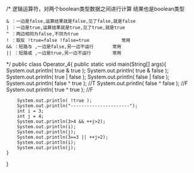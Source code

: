/*
	逻辑运算符，对两个boolean类型数据之间进行计算
	结果也是boolean类型
	
	& ：一边是false,运算结果就是false,见了false,就是false
	| ：一边是true,运算结果就是true,见了true,就是true
	^ ：两边相同为false,不同为true
	! ：取反 !true=false !false=true            常用
	&& ：短路与 ,一边是false,另一边不运行       常用
	|| ：短路或 ,一边是true,另一边不运行        常用
*/
public class Operator_4{
	public static void main(String[] args){
		System.out.println( true & true );
		System.out.println( true & false );
		System.out.println( true | false );
		System.out.println( false | false );
		System.out.println( false ^ true ); //T
		System.out.println( false ^ false ); //F
		System.out.println( true ^ true ); //F
		
		System.out.println( !true ); 
		System.out.println("----------------------");
		int i = 3;
		int j = 4;
		System.out.println(3>4 && ++j>2);
		System.out.println(i);
		System.out.println(j);
		System.out.println(3==3 || ++j>2);
		System.out.println(i);
		System.out.println(j);
	}
}
